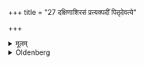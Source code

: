 +++
title = "27 दक्षिणाशिरसं प्रत्यक्पदीं पितृदेवत्ये"

+++

<details><summary>मूलम्</summary>

दक्षिणाशिरसं प्रत्यक्पदीं पितृदेवत्ये २७
</details>

<details><summary>Oldenberg</summary>

27. The head to the south, the feet to the west, if the rite is sacred to the Manes.
</details>
